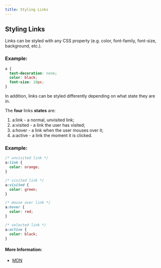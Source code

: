 ```yaml
---
title: Styling Links
---
```

## Styling Links

Links can be styled with any CSS property (e.g. color, font-family, font-size, background, etc.).

### Example:
```css
a {
  text-decoration: none;
  color: black;
  font-size: 18px;
}
```
In addition, links can be styled differently depending on what state they are in.

The **four** links **states** are:
1. a:link - a normal, unvisited link;
2. a:visited - a link the user has visited;
3. a:hover - a link when the user mouses over it;
4. a:active - a link the moment it is clicked.

### Example:
```css
/* unvisited link */
a:link {
  color: orange;
}

/* visited link */
a:visited {
  color: green;
}

/* mouse over link */
a:hover {
  color: red;
}

/* selected link */
a:active {
  color: black;
}
```

#### More Information:
- <a href='https://developer.mozilla.org/en-US/docs/Learn/CSS/Styling_text/Styling_links' target='_blank' rel='nofollow'>MDN</a>




